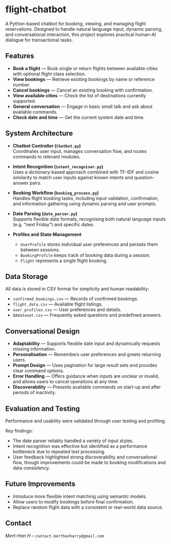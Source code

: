 # flight-chatbot
A Python-based chatbot for booking, viewing, and managing flight reservations. Designed to handle natural language input, dynamic parsing, and conversational interaction, this project explores practical human-AI dialogue for transactional tasks.

## Features

- **Book a flight** — Book single or return flights between available cities with optional flight class selection.
- **View bookings** — Retrieve existing bookings by name or reference number.
- **Cancel bookings** — Cancel an existing booking with confirmation.
- **View available cities** — Check the list of destinations currently supported.
- **General conversation** — Engage in basic small talk and ask about available commands.
- **Check date and time** — Get the current system date and time.

## System Architecture

- **Chatbot Controller (`Chatbot.py`)**  
  Coordinates user input, manages conversation flow, and routes commands to relevant modules.
  
- **Intent Recognition (`intent_recogniser.py`)**  
  Uses a dictionary-based approach combined with TF-IDF and cosine similarity to match user inputs against known intents and question-answer pairs.

- **Booking Workflow (`booking_process.py`)**  
  Handles flight booking tasks, including input validation, confirmation, and information gathering using dynamic parsing and user prompts.

- **Date Parsing (`date_parser.py`)**  
  Supports flexible date formats, recognising both natural language inputs (e.g. "next Friday") and specific dates.

- **Profiles and State Management**  
  - `UserProfile` stores individual user preferences and persists them between sessions.
  - `BookingProfile` keeps track of booking data during a session.
  - `Flight` represents a single flight booking.

## Data Storage

All data is stored in CSV format for simplicity and human readability:
- `confirmed_bookings.csv` — Records of confirmed bookings.
- `flight_data.csv` — Available flight listings.
- `user_profiles.csv` — User preferences and details.
- `QAdataset.csv` — Frequently asked questions and predefined answers.

## Conversational Design

- **Adaptability** — Supports flexible date input and dynamically requests missing information.
- **Personalisation** — Remembers user preferences and greets returning users.
- **Prompt Design** — Uses pagination for large result sets and provides clear command options.
- **Error Handling** — Offers guidance when inputs are unclear or invalid, and allows users to cancel operations at any time.
- **Discoverability** — Presents available commands on start-up and after periods of inactivity.

## Evaluation and Testing

Performance and usability were validated through user testing and profiling.  

Key findings:
- The date parser reliably handled a variety of input styles.
- Intent recognition was effective but identified as a performance bottleneck due to repeated text processing.
- User feedback highlighted strong discoverability and conversational flow, though improvements could be made to booking modifications and data consistency.

## Future Improvements

- Introduce more flexible intent matching using semantic models.
- Allow users to modify bookings before final confirmation.
- Replace random flight data with a consistent or real-world data source.

## Contact <a id="contact"></a>

*Mert-Han H* – `contact.merthanharry@gmail.com` 
